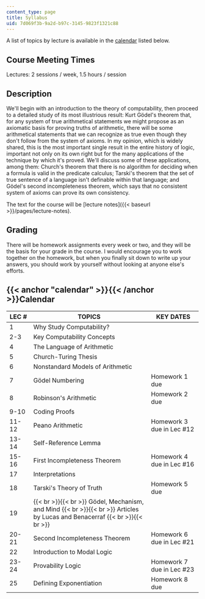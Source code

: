 ```yaml
---
content_type: page
title: Syllabus
uid: 7d069f3b-9a2d-b97c-3145-9823f1321c88
---
```


A list of topics by lecture is available in the [calendar](#calendar) listed below.

Course Meeting Times
--------------------

Lectures: 2 sessions / week, 1.5 hours / session

Description
-----------

We'll begin with an introduction to the theory of computability, then proceed to a detailed study of its most illustrious result: Kurt Gödel's theorem that, for any system of true arithmetical statements we might propose as an axiomatic basis for proving truths of arithmetic, there will be some arithmetical statements that we can recognize as true even though they don't follow from the system of axioms. In my opinion, which is widely shared, this is the most important single result in the entire history of logic, important not only on its own right but for the many applications of the technique by which it's proved. We'll discuss some of these applications, among them: Church's theorem that there is no algorithm for deciding when a formula is valid in the predicate calculus; Tarski's theorem that the set of true sentence of a language isn't definable within that language; and Gödel's second incompleteness theorem, which says that no consistent system of axioms can prove its own consistency.

The text for the course will be [lecture notes]({{< baseurl >}}/pages/lecture-notes).

Grading
-------

There will be homework assignments every week or two, and they will be the basis for your grade in the course. I would encourage you to work together on the homework, but when you finally sit down to write up your answers, you should work by yourself without looking at anyone else's efforts.

{{< anchor "calendar" >}}{{< /anchor >}}Calendar
------------------------------------------------

| LEC # | TOPICS | KEY DATES |
| --- | --- | --- |
| 1 | Why Study Computability? |  |
| 2-3 | Key Computability Concepts |  |
| 4 | The Language of Arithmetic |  |
| 5 | Church-Turing Thesis |  |
| 6 | Nonstandard Models of Arithmetic |  |
| 7 | Gödel Numbering | Homework 1 due |
| 8 | Robinson's Arithmetic | Homework 2 due |
| 9-10 | Coding Proofs |  |
| 11-12 | Peano Arithmetic | Homework 3 due in Lec #12 |
| 13-14 | Self-Reference Lemma |  |
| 15-16 | First Incompleteness Theorem | Homework 4 due in Lec #16 |
| 17 | Interpretations |  |
| 18 | Tarski's Theory of Truth | Homework 5 due |
| 19 |  {{< br >}}{{< br >}} Gödel, Mechanism, and Mind {{< br >}}{{< br >}} Articles by Lucas and Benacerraf {{< br >}}{{< br >}}  |  |
| 20-21 | Second Incompleteness Theorem | Homework 6 due in Lec #21 |
| 22 | Introduction to Modal Logic |  |
| 23-24 | Provability Logic | Homework 7 due in Lec #23 |
| 25 | Defining Exponentiation | Homework 8 due